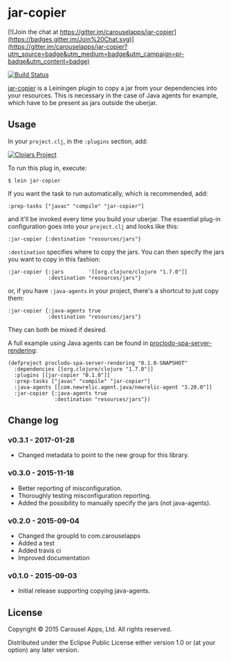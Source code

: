 # jar-copier

[![Join the chat at https://gitter.im/carouselapps/jar-copier](https://badges.gitter.im/Join%20Chat.svg)](https://gitter.im/carouselapps/jar-copier?utm_source=badge&utm_medium=badge&utm_campaign=pr-badge&utm_content=badge)

[![Build Status](https://travis-ci.org/pupeno/jar-copier.svg?branch=master)](https://travis-ci.org/carouselapps/jar-copier)

[jar-copier](https://carouselapps.com/jar-copier/) is a Leiningen plugin to copy a jar from your dependencies into your
resources. This is necessary in the case of Java agents for example, which have to be present as jars outside the uberjar.

## Usage

In your `project.clj`, in the `:plugins` section, add:

[![Clojars Project](http://clojars.org/com.carouselapps/jar-copier/latest-version.svg)](http://clojars.org/com.carouselapps/jar-copier)

To run this plug in, execute:

    $ lein jar-copier

If you want the task to run automatically, which is recommended, add:

    :prep-tasks ["javac" "compile" "jar-copier"]

and it'll be invoked every time you build your uberjar. The essential plug-in configuration goes into your `project.clj`
and looks like this:

    :jar-copier {:destination "resources/jars"}

`:destination` specifies where to copy the jars. You can then specify the jars you want to copy in this fashion:

    :jar-copier {:jars        '[[org.clojure/clojure "1.7.0"]]
                 :destination "resources/jars"}

or, if you have `:java-agents` in your project, there's a shortcut to just copy them:

    :jar-copier {:java-agents true
                 :destination "resources/jars"}

They can both be mixed if desired.

A full example using Java agents can be found in
[proclodo-spa-server-rendering](https://github.com/ldnclj/proclodo-spa-server-rendering):

    (defproject proclodo-spa-server-rendering "0.1.0-SNAPSHOT"
      :dependencies [[org.clojure/clojure "1.7.0"]]
      :plugins [[jar-copier "0.1.0"]]
      :prep-tasks ["javac" "compile" "jar-copier"]
      :java-agents [[com.newrelic.agent.java/newrelic-agent "3.20.0"]]
      :jar-copier {:java-agents true
                   :destination "resources/jars"})

## Change log

### v0.3.1 - 2017-01-28
- Changed metadata to point to the new group for this library.

### v0.3.0 - 2015-11-18
- Better reporting of misconfiguration.
- Thoroughly testing misconfiguration reporting.
- Added the possibility to manually specify the jars (not java-agents).

### v0.2.0 - 2015-09-04
- Changed the groupId to com.carouselapps
- Added a test
- Added travis ci
- Improved documentation

### v0.1.0 - 2015-09-03
- Initial release supporting copying java-agents.

## License

Copyright © 2015 Carousel Apps, Ltd. All rights reserved.

Distributed under the Eclipse Public License either version 1.0 or (at your option) any later version.

